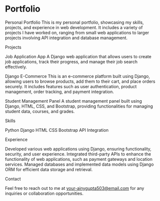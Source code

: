 # Portfolio
Personal Portfolio
This is my personal portfolio, showcasing my skills, projects, and experience in web development. It includes a variety of projects I have worked on, ranging from small web applications to larger projects involving API integration and database management.

Projects


Job Application App
A Django web application that allows users to create job applications, track their progress, and manage their job search effectively.

Django E-Commerce
This is an e-commerce platform built using Django, allowing users to browse products, add them to their cart, and place orders securely. It includes features such as user authentication, product management, order tracking, and payment integration.

Student Management Panel
A student management panel built using Django, HTML, CSS, and Bootstrap, providing functionalities for managing student data, courses, and grades.



Skills

Python
Django
HTML
CSS
Bootstrap
API Integration


Experience

Developed various web applications using Django, ensuring functionality, security, and user experience.
Integrated third-party APIs to enhance the functionality of web applications, such as payment gateways and location services.
Managed databases and implemented data models using Django ORM for efficient data storage and retrieval.


Contact

Feel free to reach out to me at your-ainygupta503@email.com for any inquiries or collaboration opportunities.

